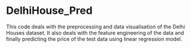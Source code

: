 # DelhiHouse_Pred
This code deals with the preprocessing and data visualisation of the Delhi Houses dataset. It also deals with the feature engineering of the data and finally  predicting the price of the test data using linear regression model.
